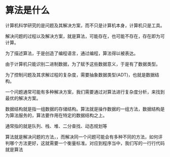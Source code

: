 # 算法是什么

计算机科学研究的是问题及其解决方案，而不只是计算机本身，计算机只是工具。

解决问题的过程以及解决方案，就是算法，可能存在，也可能不存在，存在即为可计算。

为了描述算法，于是创造了编程语言，通过编程，算法得以被表达。

由于计算机只能识别二进制数据，为了赋予这些数据意义，于是有了数据类型。

为了控制问题及其求解过程的复杂度，需要抽象数据类型(ADT)，也就是数据结构。

一个问题通常可能有多种解决方案，我们需要通过对算法进行复杂度分析，来找到最优的解决方案。

数据结构就是指一组数据的存储结构。算法就是操作数据的一组方法，数据结构是为算法服务的，算法要作用在特定的数据结构之上。

通常指的就是队列、栈、堆、二分查找、动态规划等

算法就是解决问题的方法，，而解决同一个问题可能会有多种不同的方法，如何评判哪个方法更好，这就需要一个衡量标准。对应到程序当中，我们写的一行行代码就是算法
